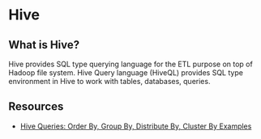 # Hive

## What is Hive?
Hive provides SQL type querying language for the ETL purpose on top of Hadoop file system. Hive Query language (HiveQL) provides SQL type environment in Hive to work with tables, databases, queries. 

## Resources
- [Hive Queries: Order By, Group By, Distribute By, Cluster By Examples](https://www.guru99.com/hive-queries-implementation.html)
